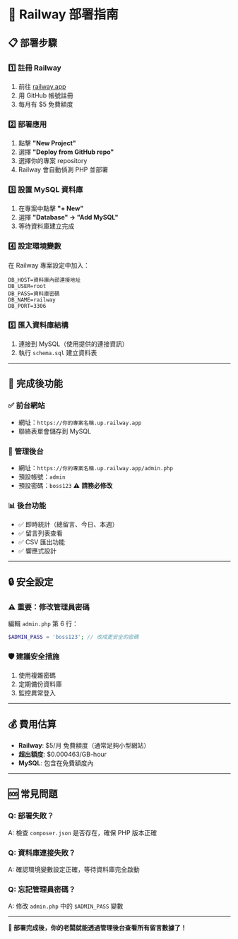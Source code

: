 # 🚀 Railway 部署指南

## 📋 部署步驟

### 1️⃣ **註冊 Railway**
1. 前往 [railway.app](https://railway.app)
2. 用 GitHub 帳號註冊
3. 每月有 $5 免費額度

### 2️⃣ **部署應用**
1. 點擊 **"New Project"**
2. 選擇 **"Deploy from GitHub repo"**
3. 選擇你的專案 repository
4. Railway 會自動偵測 PHP 並部署

### 3️⃣ **設置 MySQL 資料庫**
1. 在專案中點擊 **"+ New"**
2. 選擇 **"Database" → "Add MySQL"**
3. 等待資料庫建立完成

### 4️⃣ **設定環境變數**
在 Railway 專案設定中加入：
```
DB_HOST=資料庫內部連接地址
DB_USER=root
DB_PASS=資料庫密碼
DB_NAME=railway
DB_PORT=3306
```

### 5️⃣ **匯入資料庫結構**
1. 連接到 MySQL（使用提供的連接資訊）
2. 執行 `schema.sql` 建立資料表

---

## 🎯 **完成後功能**

### ✅ **前台網站**
- 網址：`https://你的專案名稱.up.railway.app`
- 聯絡表單會儲存到 MySQL

### 🔐 **管理後台**
- 網址：`https://你的專案名稱.up.railway.app/admin.php`
- 預設帳號：`admin`
- 預設密碼：`boss123` ⚠️ **請務必修改**

### 📊 **後台功能**
- ✅ 即時統計（總留言、今日、本週）
- ✅ 留言列表查看
- ✅ CSV 匯出功能
- ✅ 響應式設計

---

## 🔒 **安全設定**

### ⚠️ **重要：修改管理員密碼**
編輯 `admin.php` 第 6 行：
```php
$ADMIN_PASS = 'boss123'; // 改成更安全的密碼
```

### 🛡️ **建議安全措施**
1. 使用複雜密碼
2. 定期備份資料庫
3. 監控異常登入

---

## 💰 **費用估算**
- **Railway**: $5/月 免費額度（通常足夠小型網站）
- **超出額度**: $0.000463/GB-hour
- **MySQL**: 包含在免費額度內

---

## 🆘 **常見問題**

### Q: 部署失敗？
A: 檢查 `composer.json` 是否存在，確保 PHP 版本正確

### Q: 資料庫連接失敗？
A: 確認環境變數設定正確，等待資料庫完全啟動

### Q: 忘記管理員密碼？
A: 修改 `admin.php` 中的 `$ADMIN_PASS` 變數

---

**🎉 部署完成後，你的老闆就能透過管理後台查看所有留言數據了！**
